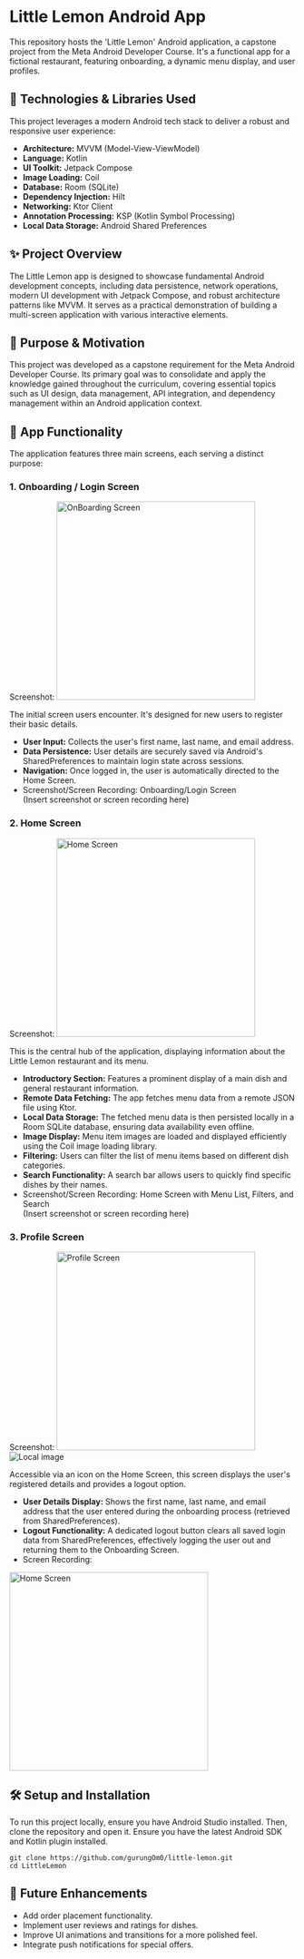 # **Little Lemon Android App**

This repository hosts the 'Little Lemon' Android application, a capstone project from the Meta Android Developer Course. It's a functional app for a fictional restaurant, featuring onboarding, a dynamic menu display, and user profiles.

## **🚀 Technologies & Libraries Used**

This project leverages a modern Android tech stack to deliver a robust and responsive user experience:

* **Architecture:** MVVM (Model-View-ViewModel)  
* **Language:** Kotlin  
* **UI Toolkit:** Jetpack Compose  
* **Image Loading:** Coil  
* **Database:** Room (SQLite)  
* **Dependency Injection:** Hilt  
* **Networking:** Ktor Client  
* **Annotation Processing:** KSP (Kotlin Symbol Processing)  
* **Local Data Storage:** Android Shared Preferences

## **✨ Project Overview**

The Little Lemon app is designed to showcase fundamental Android development concepts, including data persistence, network operations, modern UI development with Jetpack Compose, and robust architecture patterns like MVVM. It serves as a practical demonstration of building a multi-screen application with various interactive elements.

## **🎯 Purpose & Motivation**

This project was developed as a capstone requirement for the Meta Android Developer Course. Its primary goal was to consolidate and apply the knowledge gained throughout the curriculum, covering essential topics such as UI design, data management, API integration, and dependency management within an Android application context.

## **📱 App Functionality**

The application features three main screens, each serving a distinct purpose:

### **1\. Onboarding / Login Screen**

Screenshot:
<img src="./readme_media/onboarding_Screen.jpg" alt="OnBoarding Screen" height="350"/>

The initial screen users encounter. It's designed for new users to register their basic details.

* **User Input:** Collects the user's first name, last name, and email address.  
* **Data Persistence:** User details are securely saved via Android's SharedPreferences to maintain login state across sessions.  
* **Navigation:** Once logged in, the user is automatically directed to the Home Screen.  
* Screenshot/Screen Recording: Onboarding/Login Screen  
  (Insert screenshot or screen recording here)

### **2\. Home Screen**

Screenshot:
<img src="./readme_media/home_Screen.jpg" alt="Home Screen" height="350"/>

This is the central hub of the application, displaying information about the Little Lemon restaurant and its menu.

* **Introductory Section:** Features a prominent display of a main dish and general restaurant information.  
* **Remote Data Fetching:** The app fetches menu data from a remote JSON file using Ktor.  
* **Local Data Storage:** The fetched menu data is then persisted locally in a Room SQLite database, ensuring data availability even offline.  
* **Image Display:** Menu item images are loaded and displayed efficiently using the Coil image loading library.  
* **Filtering:** Users can filter the list of menu items based on different dish categories.  
* **Search Functionality:** A search bar allows users to quickly find specific dishes by their names.  
* Screenshot/Screen Recording: Home Screen with Menu List, Filters, and Search  
  (Insert screenshot or screen recording here)

### **3\. Profile Screen**

Screenshot:
<img src="./readme_media/profile_Screen.jpg" alt="Profile Screen" height="350"/>
![Local image](./readme_media/profile_Screen.jpg)

Accessible via an icon on the Home Screen, this screen displays the user's registered details and provides a logout option.

* **User Details Display:** Shows the first name, last name, and email address that the user entered during the onboarding process (retrieved from SharedPreferences).  
* **Logout Functionality:** A dedicated logout button clears all saved login data from SharedPreferences, effectively logging the user out and returning them to the Onboarding Screen.  
* Screen Recording:
 <img src="./readme_media/LittleLemonScreenRec.gif" alt="Home Screen" height="350"/>

## **🛠️ Setup and Installation**

To run this project locally, ensure you have Android Studio installed. Then, clone the repository and open it. Ensure you have the latest Android SDK and Kotlin plugin installed.

```
git clone https://github.com/gurungOm0/little-lemon.git
cd LittleLemon 
```

## **🚀 Future Enhancements**

* Add order placement functionality.  
* Implement user reviews and ratings for dishes.  
* Improve UI animations and transitions for a more polished feel.  
* Integrate push notifications for special offers.
